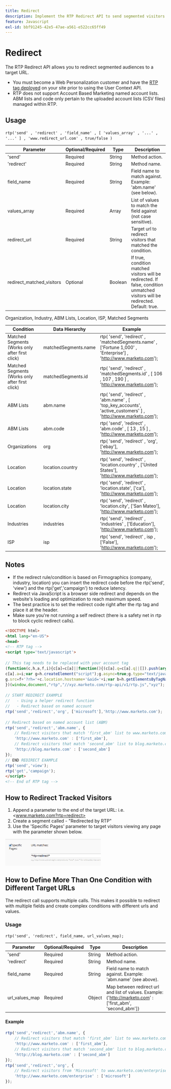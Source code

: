 ```yaml
---
title: Redirect
description: Implement the RTP Redirect API to send segmented visitors to targeted URLs using fields like ABM, organization, location, and segments, with examples and tips.
feature: Javascript
exl-id: bbf91245-42e5-47ae-a561-e522cc65ff49
---
```

# Redirect

The RTP Redirect API allows you to redirect segmented audiences to a target URL.

- You must become a Web Personalization customer and have the [RTP tag deployed](https://experienceleague.adobe.com/en/docs/marketo/using/product-docs/web-personalization/rtp-tag-implementation/deploy-the-rtp-javascript) on your site prior to using the User Context API.
- RTP does not support Account Based Marketing named account lists. ABM lists and code only pertain to the uploaded account lists (CSV files) managed within RTP.

## Usage

`rtp('send' , 'redirect' , 'field_name' , [ 'values_array' , '...' , '...' ] , 'www.redirect_url.com' , true/false )`

| Parameter                 | Optional/Required | Type    | Description                 |
|---------------------------|-------------------|---------|-----------------------------|
| 'send'                    | Required          | String  | Method action.       |
| 'redirect'                | Required          | String  | Method name.             |
| field_name                | Required          | String  | Field name to match against. Example: 'abm.name' (see below).  |
| values_array              | Required          | Array   | List of values to match the field against (not case sensitive). |
| redirect_url              | Required          | String  | Target url to redirect visitors that matched the condition.    |
| redirect_matched_visitors | Optional          | Boolean | If true, condition matched visitors will be redirected. If false, condition unmatched visitors will be redirected. Default: true. |

Organization, Industry, ABM Lists, Location, ISP, Matched Segments

| Condition          | Data Hierarchy        | Example                   |
|-------------------------------------------------|----------------------|------------------------------------------------------------------------------------------------------------------|
| Matched Segments (Works only after first click) | matchedSegments.name | rtp( 'send', 'redirect' , 'matchedSegments.name' , ['Fortune 1,000' , 'Enterprise'] , '<http://www.marketo.com>'); |
| Matched Segments (Works only after first click) | matchedSegments.id   | rtp( 'send', 'redirect' , 'matchedSegments.id' , [ 106 , 107 , 190 ] , '<http://www.marketo.com>');  |
| ABM Lists          | abm.name             | rtp( 'send', 'redirect' , 'abm.name' , [ 'top_key_accounts', 'active_customers' ] , '<http://www.marketo.com>');  |
| ABM Lists          | abm.code             | rtp( 'send', 'redirect' , 'abm.code' , [ 13 , 15 ] , '<http://www.marketo.com>'); |
| Organizations      | org             | rtp( 'send', 'redirect' , 'org', ['ebay'], '<http://www.marketo.com>');  |
| Location           | location.country     | rtp( 'send', 'redirect' , 'location.country' , ['United States'], '<http://www.marketo.com>');|
| Location           | location.state       | rtp( 'send', 'redirect' , 'location.state', ['ca'], '<http://www.marketo.com>'); |
| Location           | location.city        | rtp( 'send', 'redirect' , 'location.city', ['San Mateo'], '<http://www.marketo.com>');|
| Industries         | industries           | rtp( 'send', 'redirect' , 'industries' , ['Education'], '<http://www.marketo.com>');  |
| ISP                | isp                  | rtp( 'send', 'redirect' , isp , ['False'], '<http://www.marketo.com>'); |

## Notes

- If the redirect rule/condition is based on Firmographics (company, industry, location) you can insert the redirect code before the rtp('send', 'view') and the rtp('get','campaign') to reduce latency.
- Redirect via JavaScript is a browser side redirect and depends on the website's loading and optimization to reach maximum speed.
- The best practice is to set the redirect code right after the rtp tag and place it at the header.
- Make sure you're not running a self redirect (there is a safety net in rtp to block cyclic redirect calls).

```html
<!DOCTYPE html>
<html lang="en-US">
<head>
<!-- RTP tag -->
<script type='text/javascript'>

// This tag needs to be replaced with your account tag
(function(c,h,a,f,i){c[a]=c[a]||function(){(c[a].q=c[a].q||[]).push(arguments)};
c[a].a=i;var g=h.createElement("script");g.async=true;g.type="text/javascript";
g.src=f+'?rh='+c.location.hostname+'&aid='+i;var b=h.getElementsByTagName("script")[0];b.parentNode.insertBefore(g,b);
})(window,document,"rtp","//xyz.marketo.com/rtp-api/v1/rtp.js","xyz");

// START REDIRECT EXAMPLE
//   - Using a helper redirect function
//   - Redirect based on named account
rtp('send','redirect','org', ['microsoft'],'http://www.marketo.com');

// Redirect based on named account list (ABM)
rtp('send','redirect','abm.name', {
    // Redirect visitors that match 'first_abm' list to www.marketo.com
    'http://www.marketo.com' : ['first_abm'],
    // Redirect visitors that match 'second_abm' list to blog.marketo.com
    'http://blog.marketo.com' : ['second_abm']
});
// END REDIRECT EXAMPLE
rtp('send','view');
rtp('get','campaign');
</script>
<!-- End of RTP tag -->
```

## How to Redirect Tracked Visitors

1. Append a parameter to the end of the target URL: i.e. <www.marketo.com?rtp=redirect>
1. Create a segment called - "Redirected by RTP"
1. Use the 'Specific Pages' parameter to target visitors viewing any page with the parameter shown below.

![tracking-redirected-vistors](assets/tracking-redirected-vistors.png)

## How to Define More Than One Condition with Different Target URLs

The redirect call supports multiple calls. This makes it possible to redirect with multiple fields and create complex conditions with different urls and values.

### Usage

`rtp('send', 'redirect', field_name, url_values_map);`

| Parameter | Optional/Required | Type | Description |
|---|---|---|---|
| 'send' | Required | String | Method action. |
| 'redirect' | Required | String | Method name. |
| field_name | Required | String | Field name to match against. Example: 'abm.name' (see above). |
| url_values_map | Required | Object | Map between redirect url and list of values. Example:{'<http://marketo.com>' : ['first_abm', 'second_abm']} |

#### Example

```javascript
rtp('send','redirect','abm.name', {
    // Redirect visitors that match 'first_abm' list to www.marketo.com
    'http://www.marketo.com' : ['first_abm'],
    // Redirect visitors that match 'second_abm' list to blog.marketo.com
    'http://blog.marketo.com' : ['second_abm']
});
rtp('send','redirect','org', {
    // Redirect visitors from 'Microsoft' to www.marketo.com/enterprise
    'http://www.marketo.com/enterprise' : ['microsoft']
});
```
